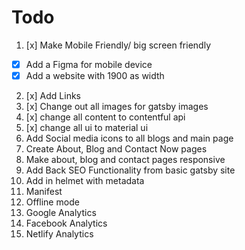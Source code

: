 # Todo

1. [x] Make Mobile Friendly/ big screen friendly

- [x] Add a Figma for mobile device
- [x] Add a website with 1900 as width

2. [x] Add Links
3. [x] Change out all images for gatsby images
4. [x] change all content to contentful api
5. [x] change all ui to material ui
6. Add Social media icons to all blogs and main page
7. Create About, Blog and Contact Now pages
8. Make about, blog and contact pages responsive
9. Add Back SEO Functionality from basic gatsby site
10. Add in helmet with metadata
11. Manifest
12. Offline mode
13. Google Analytics
14. Facebook Analytics
15. Netlify Analytics

